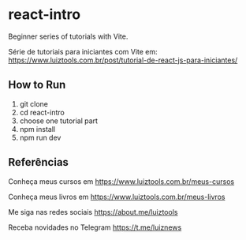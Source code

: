# react-intro

Beginner series of tutorials with Vite.

Série de tutoriais para iniciantes com Vite em: https://www.luiztools.com.br/post/tutorial-de-react-js-para-iniciantes/

## How to Run
1. git clone
2. cd react-intro
3. choose one tutorial part
4. npm install
5. npm run dev

## Referências

Conheça meus cursos em https://www.luiztools.com.br/meus-cursos

Conheça meus livros em https://www.luiztools.com.br/meus-livros

Me siga nas redes sociais https://about.me/luiztools

Receba novidades no Telegram https://t.me/luiznews
